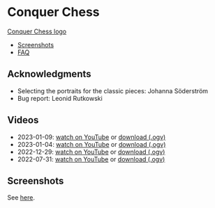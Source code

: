 # Conquer Chess

[Conquer Chess logo](screenshots/20230104_1.png)

- [Screenshots](screenshots/README.md)
- [FAQ](FAQ.md)

## Acknowledgments

* Selecting the portraits for the classic pieces: Johanna Söderström
* Bug report: Leonid Rutkowski

## Videos

* 2023-01-09: [watch on YouTube](https://youtu.be/60E1Rc_4ORs) or [download (.ogv)](https://richelbilderbeek.nl/conquer_chesss_20230109.ogv)
* 2023-01-04: [watch on YouTube](https://youtu.be/7ejkr9AAQRs) or [download (.ogv)](https://richelbilderbeek.nl/conquer_chess_20230104.ogv)
* 2022-12-29: [watch on YouTube](https://youtu.be/azkFdfcwZBU) or [download (.ogv)](https://richelbilderbeek.nl/conquer_chess_20221239.ogv)
* 2022-07-31: [watch on YouTube](https://youtu.be/Y2m_hyusuPc) or [download (.ogv)](https://richelbilderbeek.nl/conquer_chess_20220731.ogv)

## Screenshots

See [here](screenshots/README.md).
